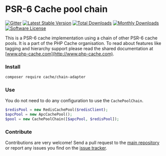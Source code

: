 # PSR-6 Cache pool chain 
[![Gitter](https://badges.gitter.im/php-cache/cache.svg)](https://gitter.im/php-cache/cache?utm_source=badge&utm_medium=badge&utm_campaign=pr-badge)
[![Latest Stable Version](https://poser.pugx.org/cache/chain-adapter/v/stable)](https://packagist.org/packages/cache/chain-adapter)
[![Total Downloads](https://poser.pugx.org/cache/chain-adapter/downloads)](https://packagist.org/packages/cache/chain-adapter)
[![Monthly Downloads](https://poser.pugx.org/cache/chain-adapter/d/monthly.png)](https://packagist.org/packages/cache/chain-adapter)
[![Software License](https://img.shields.io/badge/license-MIT-brightgreen.svg?style=flat-square)](LICENSE)

This is a PSR-6 cache implementation using a chain of other PSR-6 cache pools. It is a part of the PHP Cache organisation. To read about 
features like tagging and hierarchy support please read the shared documentation at [www.php-cache.com](http://www.php-cache.com). 

### Install

```bash
composer require cache/chain-adapter
```

### Use

You do not need to do any configuration to use the `CachePoolChain`.

```php
$redisPool = new RedisCachePool($redisClient);
$apcPool = new ApcCachePool();
$pool = new CachePoolChain([$apcPool, $redisPool]);
```

### Contribute

Contributions are very welcome! Send a pull request to the [main repository](https://github.com/php-cache/cache) or 
report any issues you find on the [issue tracker](http://issues.php-cache.com).
